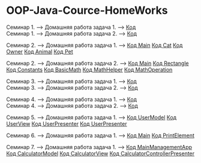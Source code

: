 # OOP-Java-Cource-HomeWorks

Семинар 1. --> Домашняя работа задача 1. --> [Код](/homeworks/homework01/task01/Cat.java)  
Семинар 1. --> Домашняя работа задача 2. --> [Код](/homeworks/homework01/task02/Rectangle.java)

Семинар 2. --> Домашняя работа задача 1. --> [Код Main](/homeworks/homework02/task01/Main.java) [Код Cat](/homeworks/homework02/task01/Cat.java) [Код Owner](/homeworks/homework02/task01/Owner.java) [Код Animal](/homeworks/homework02/task01/Animal.java) [Код Pet](/homeworks/homework02/task01/Pet.java)

Семинар 2. --> Домашняя работа задача 2. --> [Код Main](/homeworks/homework02/task02/Main.java) [Код Rectangle](/homeworks/homework02/task02/Rectangle.java) [Код Constants](/homeworks/homework02/task02/Constants.java) [Код BasicMath](/homeworks/homework02/task02/BasicMath.java) [Код MathHelper](/homeworks/homework02/task02/MathHelper.java) [Код MathOperation](/homeworks/homework02/task02/MathOperation.java)

Семинар 3. --> Домашняя работа задача 1. --> [Код](/homeworks/homework03/task1/MainRectangle.java)  
Семинар 3. --> Домашняя работа задача 2. --> [Код](/homeworks/homework03/task2/ComparatorAnimal.java)

Семинар 4. --> Домашняя работа задача 1. --> [Код](/homeworks/homework04/task1/PrintElement.java)  
Семинар 4. --> Домашняя работа задача 2. --> [Код](/homeworks/homework04/task2/Main.java)

Семинар 5. --> Домашняя работа задача 1. --> [Код UserModel](/homeworks/homework05/UserModel.java) [Код UserView](/homeworks/homework05/UserView.java) [Код UserPresenter](/homeworks/homework05/UserPresenter.java) [Код UserPresenter](/homeworks/homework05/UserManagementApp.java)

Семинар 6. --> Домашняя работа задача 1. --> [Код Main](/homeworks/homework06/Main.java) [Код PrintElement](/homeworks/homework06/PrintElement.java)

Семинар 7. --> Домашняя работа задача 1. --> [Код MainManagementApp](/homeworks/homework07/MainManagementApp.java) [Код CalculatorModel](/homeworks/homework07/CalculatorModel.java) [Код CalculatorView](/homeworks/homework07/CalculatorView.java) [Код CalculatorControllerPresenter](/homeworks/homework07/CalculatorControllerPresenter.java)
